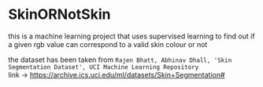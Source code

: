 # SkinORNotSkin
this is a machine learning project that uses supervised learning to find out if a given rgb value can correspond to a valid skin colour or not

the dataset has been taken from `Rajen Bhatt, Abhinav Dhall, 'Skin Segmentation Dataset', UCI Machine Learning Repository` 
<br>
link -> https://archive.ics.uci.edu/ml/datasets/Skin+Segmentation#